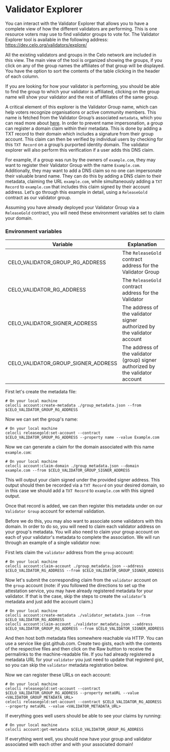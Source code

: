 # Validator Explorer
You can interact with the Validator Explorer that allows you to have a complete view of how the different validators are performing. This is one resource voters may use to find validator groups to vote for. The Validator Explorer tool is available in the following address:
https://dev.celo.org/validators/explore/

All the existing validators and groups in the Celo network are included in this view. The main view of the tool is organized showing the groups, if you click on any of the group names the affiliates of that group will be displayed. You have the option to sort the contents of the table clicking in the header of each column. 


If you are looking for how your validator is performing, you should be able to find the group to which your validator is affiliated, clicking on the group name will show your validator and the rest of affiliates of the same group.  

A critical element of this explorer is the Validator Group name, which can help voters recognize organisations or active community members. This name is fetched from the Validator Group’s associated `metadata`, which you can read more about [here](https://github.com/celo-org/celo-monorepo/blob/master/packages/docs/celo-codebase/protocol/identity/metadata.md). In order to prevent name impersonation, a group can register a domain claim within their metadata. This is done by adding a TXT record to their domain which includes a signature from their group account. This claim can then be verified by individual users by checking for this `TXT Record` on a group’s purported identity domain. The validator explorer will also perform this verification if a user adds this DNS claim.

For example, if a group was run by the owners of `example.com`, they may want to register their Validator Group with the name `Example.com`. Additionally, they may want to add a DNS claim so no one can impersonate their valuable brand name. They can do this by adding a DNS claim to their metadata, claiming the URL `example.com`, while simultaneously adding a `TXT Record` to `example.com` that includes this claim signed by their account address. Let’s go through this example in detail, using a `ReleaseGold` contract as our validator group.

Assuming you have already deployed your Validator Group via a `ReleaseGold` contract, you will need these environment variables set to claim your domain.

### Environment variables

| Variable                             | Explanation                                                                                                                          |
| ------------------------------------ | ------------------------------------------------------------------------------------------------------------------------------------ |
| CELO_VALIDATOR_GROUP_RG_ADDRESS         | The `ReleaseGold` contract address for the Validator Group                                                                                          |
| CELO_VALIDATOR_RG_ADDRESS         | The `ReleaseGold` contract address for the Validator                                                                                                 |
| CELO_VALIDATOR_SIGNER_ADDRESS        | The address of the validator signer authorized by the validator account                                                              |
| CELO_VALIDATOR_GROUP_SIGNER_ADDRESS  | The address of the validator (group) signer authorized by the validator account

First let's create the metadata file:

```
# On your local machine
celocli account:create-metadata ./group_metadata.json --from $CELO_VALIDATOR_GROUP_RG_ADDRESS
```

Now we can set the group's name:

```
# On your local machine
celocli releasegold:set-account --contract $CELO_VALIDATOR_GROUP_RG_ADDRESS --property name --value Example.com
```

Now we can generate a claim for the domain associated with this name `example.com`:

```
# On your local machine
celocli account:claim-domain ./group_metadata.json --domain example.com --from $CELO_VALIDATOR_GROUP_SIGNER_ADDRESS
```

This will output your claim signed under the provided signer address. This output should then be recorded via a `TXT Record` on your desired domain, so in this case we should add a `TXT Record` to `example.com` with this signed output.

Once that record is added, we can then register this metadata under on our `Validator Group` account for external validation.

Before we do this, you may also want to associate some validators with this domain. In order to do so, you will need to claim each validator address on your group's metadata. You will also need to claim your group account on each of your validator's metadata to complete the association. We will run through an example of a single validator now:

First lets claim the `validator` address from the `group` account:

```
# On your local machine
celocli account:claim-account ./group_metadata.json --address $CELO_VALIDATOR_RG_ADDRESS --from $CELO_VALIDATOR_GROUP_SIGNER_ADDRESS
```

Now let's submit the corresponding claim from the `validator` account on the `group` account (note: if you followed the directions to set up the attestation service, you may have already registered metadata for your validator. If that is the case, skip the steps to create the `validator`'s metadata and just add the account claim.)

```
# On your local machine
celocli account:create-metadata ./validator_metadata.json --from $CELO_VALIDATOR_RG_ADDRESS
celocli account:claim-account ./validator_metadata.json --address $CELO_VALIDATOR_GROUP_RG_ADDRESS --from $CELO_VALIDATOR_SIGNER_ADDRESS
```

And then host both metadata files somewhere reachable via HTTP. You can use a service like gist.github.com. Create two gists, each with the contents of the respective files and then click on the Raw buttton to receive the permalinks to the machine-readable file. If you had already registered a metadata URL for your `validator` you just need to update that registerd gist, so you can skip the `validator` metadata registration below. 

Now we can register these URLs on each account:

```
# On your local machine
celocli releasegold:set-account --contract $CELO_VALIDATOR_GROUP_RG_ADDRESS --property metaURL --value <VALIDATOR_GROUP_METADATA_URL>
celocli releasegold:set-account --contract $CELO_VALIDATOR_RG_ADDRESS --property metaURL --value <VALIDATOR_METADATA_URL>
```

If everything goes well users should be able to see your claims by running:

```
# On your local machine
celocli account:get-metadata $CELO_VALIDATOR_GROUP_RG_ADDRESS
```

If everything went well, you should now have your group and validator associated with each other and with your associated domain!
